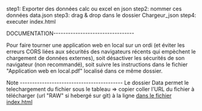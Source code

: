 step1: Exporter des données calc ou excel en json
step2: nommer ces données data.json
step3: drag & drop dans le dossier Chargeur_json
step4: executer index.html



DOCUMENTATION---------------------------------

Pour faire tourner une application web en local sur un ordi (et éviter les erreurs CORS  liées aux sécurités des navigateurs récents qui empèchent le chargement de données externes), soit désactiver les sécurités de son navigateur (non recommandé), soit suivre les instructions dans le fichier "Application web en local.pdf" localisé dans ce même dossier.



Note ------------------------------------------
Le dossier Data permet le telechargement du fichier sous le tableau
=> copier coller l'URL du fichier à télécharger (url "RAW" si hebergé sur git) à la ligne  <a href="https://github.com/YpbGIT/COSAV1-pub/raw/main/Data/Collecte%20de%20donn%C3%A9es%20communication%20savante%20%20(r%C3%A9ponses)%20(3).xlsx" class="download-button"> dans le fichier index.html


